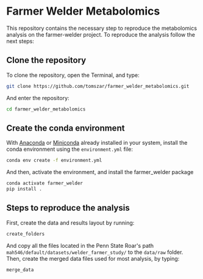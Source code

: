 # Farmer Welder Metabolomics

This repository contains the necessary step to reproduce the metabolomics analysis on the farmer-welder project.
To reproduce the analysis follow the next steps:

## Clone the repository

To clone the repository, open the Terminal, and type:

```bash
git clone https://github.com/tomszar/farmer_welder_metabolomics.git
```

And enter the repository:

```bash
cd farmer_welder_metabolomics
```

## Create the conda environment

With [Anaconda](https://www.anaconda.com/products/individual) or [Miniconda](https://docs.conda.io/en/latest/miniconda.html) already installed in your system, install the conda environment using the `environment.yml` file:

```bash
conda env create -f environment.yml
```

And then, activate the environment, and install the farmer_welder package

```bash
conda activate farmer_welder
pip install .
```

## Steps to reproduce the analysis

First, create the data and results layout by running:

```bash
create_folders
```

And copy all the files located in the Penn State Roar's path `mah546/default/datasets/welder_farmer_study/` to the `data/raw` folder.
Then, create the merged data files used for most analysis, by typing:

```bash
merge_data
```

